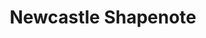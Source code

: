 ---
title: Newcastle Shapenote
name: Homepage
layout: home
tagline_text: Sing Sacred Harp in central Newcastle every Tuesday evening
singing_title: Sacred Harp singing at the Bridge
singing_date_time: Every Tuesday – 7.30pm to 10pm
singing_description: |
    - A welcoming, free singing for everyone.
    - No experience is necessary.
    - Come when you can, and go when you need to.
singing_venue_details: |
    The Bridge Hotel, upstairs
    Castle Garth
    Newcastle
    NE1 1RQ
singing_google_maps_link: https://www.google.com/maps?hl=en&q=Bridge+Hotel,+Castle+Square,+Newcastle+upon+Tyne+NE1+1RQ,+UK
singing_google_maps_image: map_the_bridge.png
---